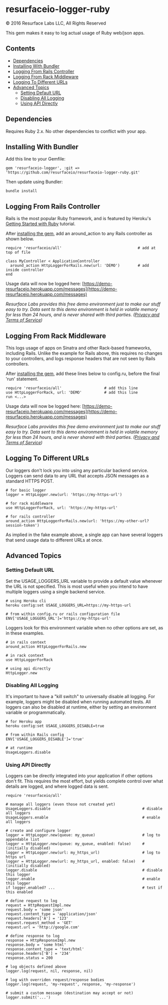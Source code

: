 # resurfaceio-logger-ruby
&copy; 2016 Resurface Labs LLC, All Rights Reserved

This gem makes it easy to log actual usage of Ruby web/json apps.

## Contents

<ul>
<li><a href="#dependencies">Dependencies</a></li>
<li><a href="#installing_with_bundler">Installing With Bundler</a></li>
<li><a href="#logging_from_rails_controller">Logging From Rails Controller</a></li>
<li><a href="#logging_from_rack_middleware">Logging From Rack Middleware</a></li>
<li><a href="#logging_to_different_urls">Logging To Different URLs</a></li>
<li><a href="#advanced_topics">Advanced Topics</a><ul>
<li><a href="#setting_default_url">Setting Default URL</a></li>
<li><a href="#disabling_all_logging">Disabling All Logging</a></li>
<li><a href="#using_api_directly">Using API Directly</a></li>
</ul></li>
</ul>

<a name="dependencies"/>

## Dependencies

Requires Ruby 2.x. No other dependencies to conflict with your app.

<a name="installing_with_bundler"/>

## Installing With Bundler

Add this line to your Gemfile:

    gem 'resurfaceio-logger', :git => 'https://github.com/resurfaceio/resurfaceio-logger-ruby.git'

Then update using Bundler:

    bundle install

<a name="logging_from_rails_controller"/>

## Logging From Rails Controller

Rails is the most popular Ruby framework, and is featured by Heroku's
[Getting Started with Ruby](https://devcenter.heroku.com/articles/getting-started-with-ruby) tutorial.

After <a href="#installing_with_bundler">installing the gem</a>, add an around_action to any Rails controller as
shown below.

    require 'resurfaceio/all'                                  # add at top of file

    class MyController < ApplicationController
      around_action HttpLoggerForRails.new(url: 'DEMO')        # add inside controller
    end

Usage data will now be logged here:
[https://demo-resurfaceio.herokuapp.com/messages](https://demo-resurfaceio.herokuapp.com/messages)

*Resurface Labs provides this free demo environment just to make our stuff easy to try. Data sent to this demo
environment is held in volatile memory for less than 24 hours, and is never shared with third parties.
(<a href="">Privacy and Terms of Service</a>)*

<a name="logging_from_rack_middleware"/>

## Logging From Rack Middleware

This logs usage of apps on Sinatra and other Rack-based frameworks, including Rails. Unlike the example for Rails
above, this requires no changes to your controllers, and logs response headers that are not seen by Rails controllers.

After <a href="#installing_with_bundler">installing the gem</a>, add these lines below to config.ru, before the final
'run' statement.

    require 'resurfaceio/all'                   # add this line
    use HttpLoggerForRack, url: 'DEMO'          # add this line
    run <...>

Usage data will now be logged here:
[https://demo-resurfaceio.herokuapp.com/messages](https://demo-resurfaceio.herokuapp.com/messages)

*Resurface Labs provides this free demo environment just to make our stuff easy to try. Data sent to this demo
environment is held in volatile memory for less than 24 hours, and is never shared with third parties.
(<a href="">Privacy and Terms of Service</a>)*

<a name="logging_to_different_urls"/>

## Logging To Different URLs

Our loggers don't lock you into using any particular backend service. Loggers can send data to any URL that accepts JSON
messages as a standard HTTPS POST.

    # for basic logger
    logger = HttpLogger.new(url: 'https://my-https-url')

    # for rack middleware
    use HttpLoggerForRack, url: 'https://my-https-url'

    # for rails controller
    around_action HttpLoggerForRails.new(url: 'https://my-other-url?session-token')

As implied in the fake example above, a single app can have several loggers that send usage data to different URLs at once.

<a name="advanced_topics"/>

## Advanced Topics

<a name="setting_default_url"/>

### Setting Default URL

Set the USAGE_LOGGERS_URL variable to provide a default value whenever the URL is not specified. This is most useful when you
intend to have multiple loggers using a single backend service.

    # using Heroku cli
    heroku config:set USAGE_LOGGERS_URL=https://my-https-url

    # from within config.ru or rails configuration file
    ENV['USAGE_LOGGERS_URL']='https://my-https-url'

Loggers look for this environment variable when no other options are set, as in these examples.

    # in rails context
    around_action HttpLoggerForRails.new

    # in rack context
    use HttpLoggerForRack

    # using api directly
    HttpLogger.new

<a name="disabling_all_logging"/>

### Disabling All Logging

It's important to have a "kill switch" to universally disable all logging. For example, loggers might be disabled when
running automated tests. All loggers can also be disabled at runtime, either by setting an environment variable or
programmatically.

    # for Heroku app
    heroku config:set USAGE_LOGGERS_DISABLE=true

    # from within Rails config
    ENV['USAGE_LOGGERS_DISABLE']='true'

    # at runtime
    UsageLoggers.disable

<a name="using_api_directly"/>

### Using API Directly

Loggers can be directly integrated into your application if other options don't fit. This requires the most effort, but
yields complete control over what details are logged, and where logged data is sent.

    require 'resurfaceio/all'

    # manage all loggers (even those not created yet)
    UsageLoggers.disable                                         # disable all loggers
    UsageLoggers.enable                                          # enable all loggers

    # create and configure logger
    logger = HttpLogger.new(queue: my_queue)                     # log to appendable list
    logger = HttpLogger.new(queue: my_queue, enabled: false)     # (initially disabled)
    logger = HttpLogger.new(url: my_https_url)                   # log to https url
    logger = HttpLogger.new(url: my_https_url, enabled: false)   # (initially disabled)
    logger.disable                                               # disable this logger
    logger.enable                                                # enable this logger
    if logger.enabled? ...                                       # test if this enabled

    # define request to log
    request = HttpRequestImpl.new
    request.body = 'some json'
    request.content_type = 'application/json'
    request.headers['A'] = '123'
    request.request_method = 'GET'
    request.url = 'http://google.com'

    # define response to log
    response = HttpResponseImpl.new
    response.body = 'some html'
    response.content_type = 'text/html'
    response.headers['B'] = '234'
    response.status = 200

    # log objects defined above
    logger.log(request, nil, response, nil)

    # log with overriden request/response bodies
    logger.log(request, 'my-request', response, 'my-response')

    # submit a custom message (destination may accept or not)
    logger.submit('...')
